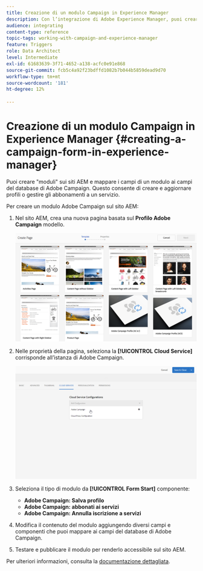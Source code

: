 ```yaml
---
title: Creazione di un modulo Campaign in Experience Manager
description: Con l’integrazione di Adobe Experience Manager, puoi creare moduli direttamente nell’AEM per creare e aggiornare profili o gestire gli abbonamenti.
audience: integrating
content-type: reference
topic-tags: working-with-campaign-and-experience-manager
feature: Triggers
role: Data Architect
level: Intermediate
exl-id: 61683639-3f71-4652-a138-acfc0e91e868
source-git-commit: fcb5c4a92f23bdffd1082b7b044b5859dead9d70
workflow-type: tm+mt
source-wordcount: '181'
ht-degree: 12%

---
```


# Creazione di un modulo Campaign in Experience Manager {#creating-a-campaign-form-in-experience-manager}

Puoi creare &quot;moduli&quot; sui siti AEM e mappare i campi di un modulo ai campi del database di Adobe Campaign. Questo consente di creare e aggiornare profili o gestire gli abbonamenti a un servizio.

Per creare un modulo Adobe Campaign sul sito AEM:

1. Nel sito AEM, crea una nuova pagina basata sul **Profilo Adobe Campaign** modello.

   ![](assets/aem_content_forms.png)

1. Nelle proprietà della pagina, seleziona la **[!UICONTROL Cloud Service]** corrisponde all’istanza di Adobe Campaign.

   ![](assets/aem_content_forms_2.png)

1. Seleziona il tipo di modulo da **[!UICONTROL Form Start]** componente:

   * **Adobe Campaign: Salva profilo**
   * **Adobe Campaign: abbonati ai servizi**
   * **Adobe Campaign: Annulla iscrizione a servizi**

1. Modifica il contenuto del modulo aggiungendo diversi campi e componenti che puoi mappare ai campi del database di Adobe Campaign.
1. Testare e pubblicare il modulo per renderlo accessibile sul sito AEM.

Per ulteriori informazioni, consulta la [documentazione dettagliata](https://experienceleague.adobe.com/docs/experience-manager-65/authoring/aem-adobe-campaign/adobe-campaign-forms.html).
